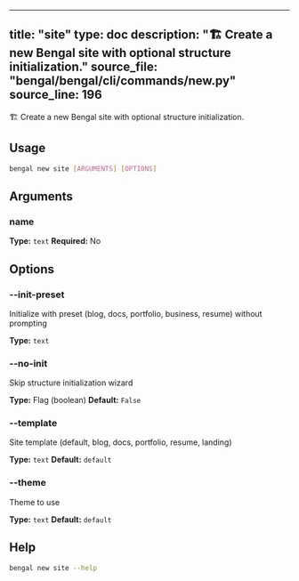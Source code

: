 
---
title: "site"
type: doc
description: "🏗️  Create a new Bengal site with optional structure initialization."
source_file: "bengal/bengal/cli/commands/new.py"
source_line: 196
---

🏗️  Create a new Bengal site with optional structure initialization.


## Usage

```bash
bengal new site [ARGUMENTS] [OPTIONS]
```

## Arguments

### name

**Type:** `text`
**Required:** No


## Options

### --init-preset

Initialize with preset (blog, docs, portfolio, business, resume) without prompting

**Type:** `text`

### --no-init

Skip structure initialization wizard

**Type:** Flag (boolean)
**Default:** `False`

### --template

Site template (default, blog, docs, portfolio, resume, landing)

**Type:** `text`
**Default:** `default`

### --theme

Theme to use

**Type:** `text`
**Default:** `default`





## Help

```bash
bengal new site --help
```
